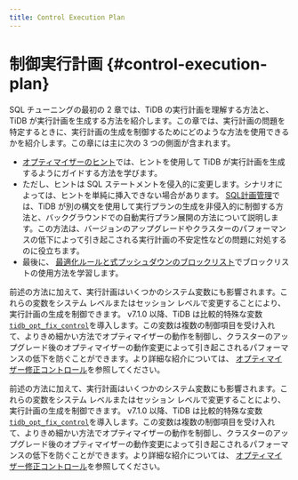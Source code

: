 ```yaml
---
title: Control Execution Plan
---
```


# 制御実行計画 {#control-execution-plan}

SQL チューニングの最初の 2 章では、TiDB の実行計画を理解する方法と、TiDB が実行計画を生成する方法を紹介します。この章では、実行計画の問題を特定するときに、実行計画の生成を制御するためにどのような方法を使用できるかを紹介します。この章には主に次の 3 つの側面が含まれます。

-   [オプティマイザーのヒント](/optimizer-hints.md)では、ヒントを使用して TiDB が実行計画を生成するようにガイドする方法を学びます。
-   ただし、ヒントは SQL ステートメントを侵入的に変更します。シナリオによっては、ヒントを単純に挿入できない場合があります。 [SQL計画管理](/sql-plan-management.md)では、TiDB が別の構文を使用して実行プランの生成を非侵入的に制御する方法と、バックグラウンドでの自動実行プラン展開の方法について説明します。この方法は、バージョンのアップグレードやクラスターのパフォーマンスの低下によって引き起こされる実行計画の不安定性などの問題に対処するのに役立ちます。
-   最後に、 [最適化ルールと式プッシュダウンのブロックリスト](/blocklist-control-plan.md)でブロックリストの使用方法を学習します。

<CustomContent platform="tidb">

前述の方法に加えて、実行計画はいくつかのシステム変数にも影響されます。これらの変数をシステム レベルまたはセッション レベルで変更することにより、実行計画の生成を制御できます。 v7.1.0 以降、TiDB は比較的特殊な変数[`tidb_opt_fix_control`](/system-variables.md#tidb_opt_fix_control-new-in-v710)を導入します。この変数は複数の制御項目を受け入れて、よりきめ細かい方法でオプティマイザーの動作を制御し、クラスターのアップグレード後のオプティマイザーの動作変更によって引き起こされるパフォーマンスの低下を防ぐことができます。より詳細な紹介については、 [オプティマイザー修正コントロール](/optimizer-fix-controls.md)を参照してください。

</CustomContent>

<CustomContent platform="tidb-cloud">

前述の方法に加えて、実行計画はいくつかのシステム変数にも影響されます。これらの変数をシステム レベルまたはセッション レベルで変更することにより、実行計画の生成を制御できます。 v7.1.0 以降、TiDB は比較的特殊な変数[`tidb_opt_fix_control`](/system-variables.md#tidb_opt_fix_control-new-in-v710)を導入します。この変数は複数の制御項目を受け入れて、よりきめ細かい方法でオプティマイザーの動作を制御し、クラスターのアップグレード後のオプティマイザーの動作変更によって引き起こされるパフォーマンスの低下を防ぐことができます。より詳細な紹介については、 [オプティマイザー修正コントロール](https://docs.pingcap.com/tidb/v7.2/optimizer-fix-controls)を参照してください。

</CustomContent>
